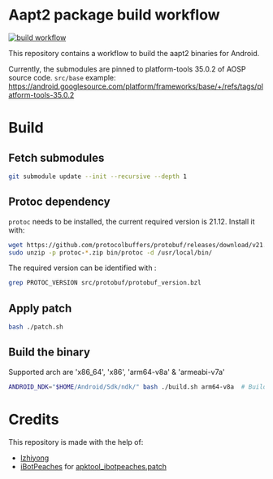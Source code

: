 # Aapt2 package build workflow

[![build workflow](../../actions/workflows/release.yml/badge.svg)](../../actions/workflows/release.yml)

This repository contains a workflow to build the aapt2 binaries for Android.

Currently, the submodules are pinned to platform-tools 35.0.2 of AOSP source code. `src/base` example:
https://android.googlesource.com/platform/frameworks/base/+/refs/tags/platform-tools-35.0.2

# Build

## Fetch submodules
```bash
git submodule update --init --recursive --depth 1
```

## Protoc dependency

`protoc` needs to be installed, the current required version is 21.12. Install it with:
```bash
wget https://github.com/protocolbuffers/protobuf/releases/download/v21.12/protoc-21.12-linux-x86_64.zip
sudo unzip -p protoc-*.zip bin/protoc -d /usr/local/bin/
```

The required version can be identified with :
```bash
grep PROTOC_VERSION src/protobuf/protobuf_version.bzl
```

## Apply patch
```bash
bash ./patch.sh
```

## Build the binary

Supported arch are 'x86_64', 'x86', 'arm64-v8a' & 'armeabi-v7a'
```bash
ANDROID_NDK="$HOME/Android/Sdk/ndk/" bash ./build.sh arm64-v8a  # Build output in build/bin/aapt-*
```

# Credits

This repository is made with the help of:
- [lzhiyong](https://github.com/lzhiyong/android-sdk-tools)
- [iBotPeaches](https://github.com/aosp-mirror/platform_frameworks_base/compare/main...iBotPeaches:platform_frameworks_base:apktool_14.0.0) for [apktool_ibotpeaches.patch](patches/apktool_ibotpeaches.patch])
